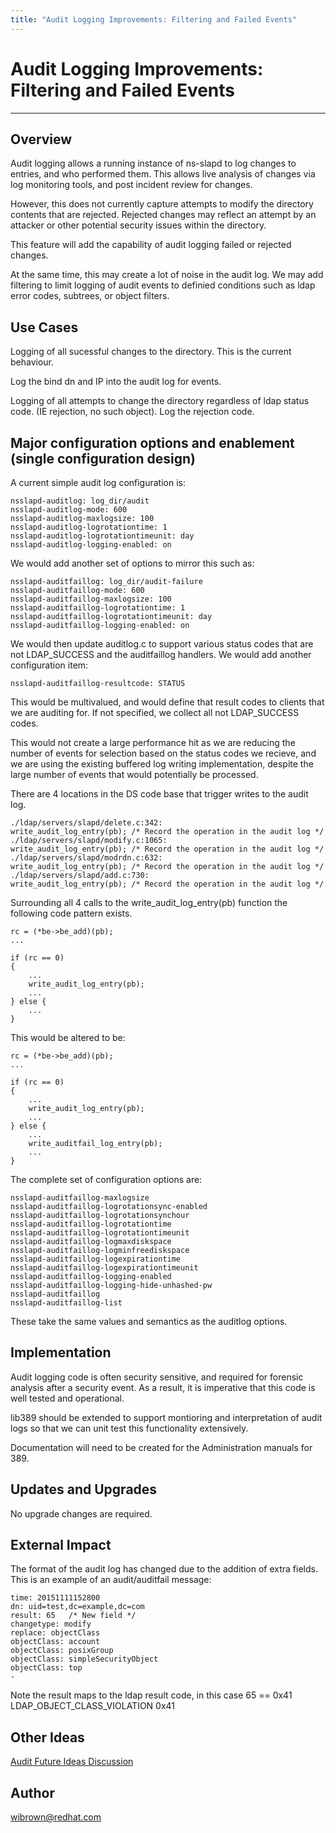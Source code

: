 ```yaml
---
title: "Audit Logging Improvements: Filtering and Failed Events"
---
```


# Audit Logging Improvements: Filtering and Failed Events
----------------

Overview
--------

Audit logging allows a running instance of ns-slapd to log changes to entries, and who performed them. This allows live analysis of changes via log monitoring tools, and post incident review for changes.

However, this does not currently capture attempts to modify the directory contents that are rejected. Rejected changes may reflect an attempt by an attacker or other potential security issues within the directory.

This feature will add the capability of audit logging failed or rejected changes.

At the same time, this may create a lot of noise in the audit log. We may add filtering to limit logging of audit events to definied conditions such as ldap error codes, subtrees, or object filters. 


Use Cases
---------

Logging of all sucessful changes to the directory. This is the current behaviour.

Log the bind dn and IP into the audit log for events.

Logging of all attempts to change the directory regardless of ldap status code. (IE rejection, no such object). Log the rejection code.

Major configuration options and enablement (single configuration design)
------------------------------------------------------------------------

A current simple audit log configuration is:

    nsslapd-auditlog: log_dir/audit
    nsslapd-auditlog-mode: 600
    nsslapd-auditlog-maxlogsize: 100
    nsslapd-auditlog-logrotationtime: 1
    nsslapd-auditlog-logrotationtimeunit: day
    nsslapd-auditlog-logging-enabled: on

We would add another set of options to mirror this such as:

    nsslapd-auditfaillog: log_dir/audit-failure
    nsslapd-auditfaillog-mode: 600
    nsslapd-auditfaillog-maxlogsize: 100
    nsslapd-auditfaillog-logrotationtime: 1
    nsslapd-auditfaillog-logrotationtimeunit: day
    nsslapd-auditfaillog-logging-enabled: on

We would then update auditlog.c to support various status codes that are not LDAP_SUCCESS and the auditfaillog handlers. We would add another configuration item:

    nsslapd-auditfaillog-resultcode: STATUS

This would be multivalued, and would define that result codes to clients that we are auditing for. If not specified, we collect all not LDAP_SUCCESS codes.

This would not create a large performance hit as we are reducing the number of events for selection based on the status codes we recieve, and we are using the existing buffered log writing implementation, despite the large number of events that would potentially be processed.

There are 4 locations in the DS code base that trigger writes to the audit log.

    ./ldap/servers/slapd/delete.c:342:                                      
    write_audit_log_entry(pb); /* Record the operation in the audit log */
    ./ldap/servers/slapd/modify.c:1065:                                     
    write_audit_log_entry(pb); /* Record the operation in the audit log */
    ./ldap/servers/slapd/modrdn.c:632:                                      
    write_audit_log_entry(pb); /* Record the operation in the audit log */
    ./ldap/servers/slapd/add.c:730:                                 
    write_audit_log_entry(pb); /* Record the operation in the audit log */

Surrounding all 4 calls to the write_audit_log_entry(pb) function the following code pattern exists.

    rc = (*be->be_add)(pb);
    ...

    if (rc == 0)
    {
        ...
        write_audit_log_entry(pb);
        ...
    } else {
        ...
    }

This would be altered to be:

    rc = (*be->be_add)(pb);
    ...

    if (rc == 0)
    {
        ...
        write_audit_log_entry(pb);
        ...
    } else {
        ...
        write_auditfail_log_entry(pb);
        ...
    }

The complete set of configuration options are:

    nsslapd-auditfaillog-maxlogsize
    nsslapd-auditfaillog-logrotationsync-enabled
    nsslapd-auditfaillog-logrotationsynchour
    nsslapd-auditfaillog-logrotationtime
    nsslapd-auditfaillog-logrotationtimeunit
    nsslapd-auditfaillog-logmaxdiskspace
    nsslapd-auditfaillog-logminfreediskspace
    nsslapd-auditfaillog-logexpirationtime
    nsslapd-auditfaillog-logexpirationtimeunit
    nsslapd-auditfaillog-logging-enabled
    nsslapd-auditfaillog-logging-hide-unhashed-pw
    nsslapd-auditfaillog
    nsslapd-auditfaillog-list

These take the same values and semantics as the auditlog options.

Implementation
--------------

Audit logging code is often security sensitive, and required for forensic analysis after a security event. As a result, it is imperative that this code is well tested and operational.

lib389 should be extended to support montioring and interpretation of audit logs so that we can unit test this functionality extensively.

Documentation will need to be created for the Administration manuals for 389.

Updates and Upgrades
--------------------

No upgrade changes are required.

External Impact
---------------

The format of the audit log has changed due to the addition of extra fields. This is an example of an audit/auditfail message:

    time: 20151111152800
    dn: uid=test,dc=example,dc=com
    result: 65   /* New field */
    changetype: modify
    replace: objectClass
    objectClass: account
    objectClass: posixGroup
    objectClass: simpleSecurityObject
    objectClass: top
    -

Note the result maps to the ldap result code, in this case 65 == 0x41
LDAP_OBJECT_CLASS_VIOLATION     0x41


Other Ideas
-----------

[Audit Future Ideas Discussion](audit_future_discussion.html)

Author
------

<wibrown@redhat.com>

